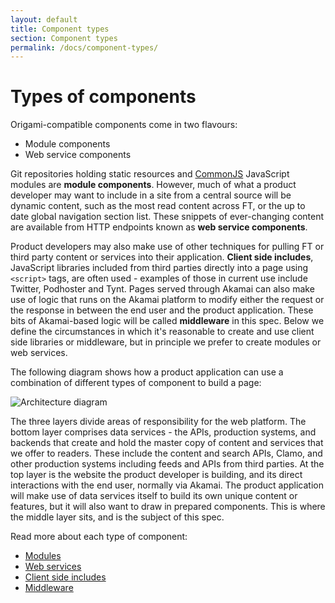 ```yaml
---
layout: default
title: Component types
section: Component types
permalink: /docs/component-types/
---
```


# Types of components

Origami-compatible components come in two flavours:

* Module components
* Web service components

Git repositories holding static resources and [CommonJS][1] JavaScript modules are **module components**.  However, much of what a product developer may want to include in a site from a central source will be dynamic content, such as the most read content across FT, or the up to date global navigation section list.  These snippets of ever-changing content are available from HTTP endpoints known as **web service components**.

Product developers may also make use of other techniques for pulling FT or third party content or services into their application. **Client side includes**, JavaScript libraries included from third parties directly into a page using `<script>` tags, are often used - examples of those in current use include Twitter, Podhoster and Tynt.  Pages served through Akamai can also make use of logic that runs on the Akamai platform to modify either the request or the response in between the end user and the product application.  These bits of Akamai-based logic will be called **middleware** in this spec.  Below we define the circumstances in which it's reasonable to create and use client side libraries or middleware, but in principle we prefer to create modules or web services.

The following diagram shows how a product application can use a combination of different types of component to build a page:

![Architecture diagram]({{site.baseurl}}/img/architecture.png)

The three layers divide areas of responsibility for the web platform.  The bottom layer comprises data services - the APIs, production systems, and backends that create and hold the master copy of content and services that we offer to readers.  These include the content and search APIs, Clamo, and other production systems including feeds and APIs from third parties.  At the top layer is the website the product developer is building, and its direct interactions with the end user, normally via Akamai.  The product application will make use of data services itself to build its own unique content or features, but it will also want to draw in prepared components.  This is where the middle layer sits, and is the subject of this spec.

Read more about each type of component:

* [Modules](/docs/component-types/modules)
* [Web services](/docs/component-types/web-services)
* [Client side includes](/docs/component-types/client-includes)
* [Middleware](/docs/component-types/middleware)

[1]: https://github.com/commonjs/commonjs/blob/master/docs/specs/modules/1.0.html.markdown
